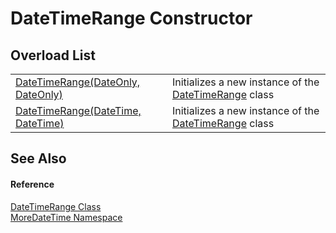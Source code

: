 # DateTimeRange Constructor


## Overload List
<table>
<tr>
<td><a href="M_MoreDateTime_DateTimeRange__ctor.md">DateTimeRange(DateOnly, DateOnly)</a></td>
<td>Initializes a new instance of the <a href="T_MoreDateTime_DateTimeRange.md">DateTimeRange</a> class</td></tr>
<tr>
<td><a href="M_MoreDateTime_DateTimeRange__ctor_1.md">DateTimeRange(DateTime, DateTime)</a></td>
<td>Initializes a new instance of the <a href="T_MoreDateTime_DateTimeRange.md">DateTimeRange</a> class</td></tr>
</table>

## See Also


#### Reference
<a href="T_MoreDateTime_DateTimeRange.md">DateTimeRange Class</a>  
<a href="N_MoreDateTime.md">MoreDateTime Namespace</a>  
